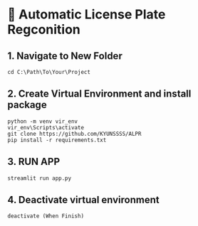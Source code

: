 # 🎒 Automatic License Plate Regconition

## 1. Navigate to New Folder
    cd C:\Path\To\Your\Project
## 2. Create Virtual Environment and install package
    
    python -m venv vir_env
    vir_env\Scripts\activate
    git clone https://github.com/KYUNSSSS/ALPR
    pip install -r requirements.txt

## 3. RUN APP
    streamlit run app.py
## 4. Deactivate virtual environment
    deactivate (When Finish)





